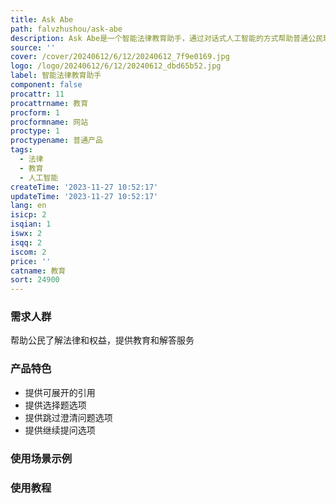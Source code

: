 ```yaml
---
title: Ask Abe
path: falvzhushou/ask-abe
description: Ask Abe是一个智能法律教育助手，通过对话式人工智能的方式帮助普通公民理解法律和权益，提供快速准确的法律信息查询，简化复杂的传统法律学习方法。
source: ''
cover: /cover/20240612/6/12/20240612_7f9e0169.jpg
logo: /logo/20240612/6/12/20240612_dbd65b52.jpg
label: 智能法律教育助手
component: false
procattr: 11
procattrname: 教育
procform: 1
procformname: 网站
proctype: 1
proctypename: 普通产品
tags:
  - 法律
  - 教育
  - 人工智能
createTime: '2023-11-27 10:52:17'
updateTime: '2023-11-27 10:52:17'
lang: en
isicp: 2
isqian: 1
iswx: 2
isqq: 2
iscom: 2
price: ''
catname: 教育
sort: 24900
---
```




### 需求人群
帮助公民了解法律和权益，提供教育和解答服务

### 产品特色
- 提供可展开的引用
- 提供选择题选项
- 提供跳过澄清问题选项
- 提供继续提问选项

### 使用场景示例


### 使用教程


  
